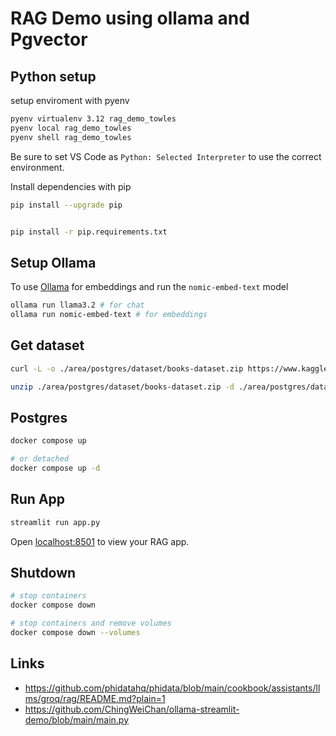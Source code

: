 # RAG Demo using ollama and Pgvector


## Python setup

setup enviroment with pyenv

```bash
pyenv virtualenv 3.12 rag_demo_towles
pyenv local rag_demo_towles
pyenv shell rag_demo_towles

```

Be sure to set VS Code as `Python: Selected Interpreter` to use the correct environment.

Install dependencies with pip

```bash
pip install --upgrade pip


pip install -r pip.requirements.txt

```

## Setup Ollama

To use [Ollama](https://github.com/ollama/ollama) for embeddings and run the `nomic-embed-text` model

```bash
ollama run llama3.2 # for chat
ollama run nomic-embed-text # for embeddings
```


## Get dataset

```bash
curl -L -o ./area/postgres/dataset/books-dataset.zip https://www.kaggle.com/api/v1/datasets/download/saurabhbagchi/books-dataset

unzip ./area/postgres/dataset/books-dataset.zip -d ./area/postgres/dataset
```

## Postgres



```bash
docker compose up

# or detached
docker compose up -d

```


## Run App


```bash
streamlit run app.py
```

Open [localhost:8501](http://localhost:8501) to view your RAG app.



## Shutdown 


```bash
# stop containers
docker compose down

# stop containers and remove volumes
docker compose down --volumes
```


## Links

- https://github.com/phidatahq/phidata/blob/main/cookbook/assistants/llms/groq/rag/README.md?plain=1
- https://github.com/ChingWeiChan/ollama-streamlit-demo/blob/main/main.py
